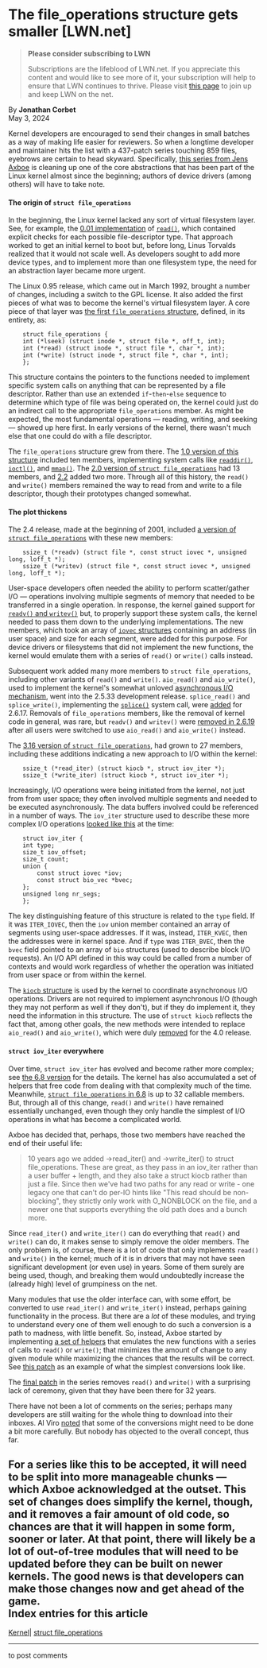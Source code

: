 # The file_operations structure gets smaller [LWN.net]

> **Please consider subscribing to LWN**
> 
> Subscriptions are the lifeblood of LWN.net. If you appreciate this content and would like to see more of it, your subscription will help to ensure that LWN continues to thrive. Please visit [this page](/Promo/nst-nag1/subscribe) to join up and keep LWN on the net. 

By **Jonathan Corbet**  
May 3, 2024 

Kernel developers are encouraged to send their changes in small batches as a way of making life easier for reviewers. So when a longtime developer and maintainer hits the list with a 437-patch series touching 859 files, eyebrows are certain to head skyward. Specifically, [this series from Jens Axboe](/ml/linux-kernel/20240411153126.16201-1-axboe@kernel.dk/) is cleaning up one of the core abstractions that has been part of the Linux kernel almost since the beginning; authors of device drivers (among others) will have to take note. 

#### The origin of `struct file_operations`

In the beginning, the Linux kernel lacked any sort of virtual filesystem layer. See, for example, the [0.01 implementation](https://elixir.bootlin.com/linux/0.01/source/fs/read_write.c#L49) of [`read()`](https://man7.org/linux/man-pages/man2/read.2.html), which contained explicit checks for each possible file-descriptor type. That approach worked to get an initial kernel to boot but, before long, Linus Torvalds realized that it would not scale well. As developers sought to add more device types, and to implement more than one filesystem type, the need for an abstraction layer became more urgent. 

The Linux 0.95 release, which came out in March 1992, brought a number of changes, including a switch to the GPL license. It also added the first pieces of what was to become the kernel's virtual filesystem layer. A core piece of that layer was [the first `file_operations` structure](https://elixir.bootlin.com/linux/0.95/source/include/linux/fs.h#L139), defined, in its entirety, as: 
    
    
        struct file_operations {
    	int (*lseek) (struct inode *, struct file *, off_t, int);
    	int (*read) (struct inode *, struct file *, char *, int);
    	int (*write) (struct inode *, struct file *, char *, int);
        };
    

This structure contains the pointers to the functions needed to implement specific system calls on anything that can be represented by a file descriptor. Rather than use an extended `if`-`then`-`else` sequence to determine which type of file was being operated on, the kernel could just do an indirect call to the appropriate `file_operations` member. As might be expected, the most fundamental operations — reading, writing, and seeking — showed up here first. In early versions of the kernel, there wasn't much else that one could do with a file descriptor. 

The `file_operations` structure grew from there. The [1.0 version of this structure](https://elixir.bootlin.com/linux/1.0/source/include/linux/fs.h#L265) included ten members, implementing system calls like [`readdir()`](https://man7.org/linux/man-pages/man2/readdir.2.html), [`ioctl()`](https://man7.org/linux/man-pages/man2/ioctl.2.html), and [`mmap()`](https://man7.org/linux/man-pages/man2/mmap.2.html). The [2.0 version of `struct file_operations`](https://elixir.bootlin.com/linux/2.0/source/include/linux/fs.h#L455) had 13 members, and [2.2](https://elixir.bootlin.com/linux/2.2.0/source/include/linux/fs.h#L576) added two more. Through all of this history, the `read()` and `write()` members remained the way to read from and write to a file descriptor, though their prototypes changed somewhat. 

#### The plot thickens

The 2.4 release, made at the beginning of 2001, included [a version of `struct file_operations`](https://elixir.bootlin.com/linux/2.4.0/source/include/linux/fs.h#L773) with these new members: 
    
    
        ssize_t (*readv) (struct file *, const struct iovec *, unsigned long, loff_t *);
        ssize_t (*writev) (struct file *, const struct iovec *, unsigned long, loff_t *);
    

User-space developers often needed the ability to perform scatter/gather I/O — operations involving multiple segments of memory that needed to be transferred in a single operation. In response, the kernel gained support for [`readv()` and `writev()`](https://man7.org/linux/man-pages/man2/readv.2.html) but, to properly support these system calls, the kernel needed to pass them down to the underlying implementations. The new members, which took an array of [`iovec` structures](https://elixir.bootlin.com/linux/2.4.0/source/include/linux/uio.h#L16) containing an address (in user space) and size for each segment, were added for this purpose. For device drivers or filesystems that did not implement the new functions, the kernel would emulate them with a series of `read()` or `write()` calls instead. 

Subsequent work added many more members to `struct file_operations`, including other variants of `read()` and `write()`. `aio_read()` and `aio_write()`, used to implement the kernel's somewhat unloved [asynchronous I/O mechanism](https://man7.org/linux/man-pages/man2/io_submit.2.html), went into the 2.5.33 development release. `splice_read()` and `splice_write()`, implementing the [`splice()`](https://man7.org/linux/man-pages/man2/splice.2.html) system call, were [added](https://git.kernel.org/linus/5274f052e7b) for 2.6.17. Removals of `file_operations` members, like the removal of kernel code in general, was rare, but `readv()` and `writev()` were [removed in 2.6.19](https://git.kernel.org/linus/ee0b3e671baf) after all users were switched to use `aio_read()` and `aio_write()` instead. 

The [3.16 version of `struct file_operations`](https://elixir.bootlin.com/linux/v3.16/source/include/linux/fs.h#L1456), had grown to 27 members, including these additions indicating a new approach to I/O within the kernel: 
    
    
        ssize_t (*read_iter) (struct kiocb *, struct iov_iter *);
        ssize_t (*write_iter) (struct kiocb *, struct iov_iter *);
    

Increasingly, I/O operations were being initiated from the kernel, not just from from user space; they often involved multiple segments and needed to be executed asynchronously. The data buffers involved could be referenced in a number of ways. The `iov_iter` structure used to describe these more complex I/O operations [looked like this](https://elixir.bootlin.com/linux/v3.16/source/include/linux/uio.h#L22) at the time: 
    
    
        struct iov_iter {
    	int type;
    	size_t iov_offset;
    	size_t count;
    	union {
    	    const struct iovec *iov;
    	    const struct bio_vec *bvec;
    	};
    	unsigned long nr_segs;
        };
    

The key distinguishing feature of this structure is related to the `type` field. If it was `ITER_IOVEC`, then the `iov` union member contained an array of segments using user-space addresses. If it was, instead, `ITER_KVEC`, then the addresses were in kernel space. And if `type` was `ITER_BVEC`, then the `bvec` field pointed to an array of `bio` structures (used to describe block I/O requests). An I/O API defined in this way could be called from a number of contexts and would work regardless of whether the operation was initiated from user space or from within the kernel. 

The [`kiocb` structure](https://elixir.bootlin.com/linux/v3.16/source/include/linux/aio.h#L17) is used by the kernel to coordinate asynchronous I/O operations. Drivers are not required to implement asynchronous I/O (though they may not perform as well if they don't), but if they do implement it, they need the information in this structure. The use of `struct kiocb` reflects the fact that, among other goals, the new methods were intended to replace `aio_read()` and `aio_write()`, which were duly [removed](http://git.kernel.org/linus/8436318205b9) for the 4.0 release. 

#### `struct iov_iter` everywhere

Over time, `struct iov_iter` has evolved and become rather more complex; see [the 6.8 version](https://elixir.bootlin.com/linux/v6.8/source/include/linux/uio.h#L22) for the details. The kernel has also accumulated a set of helpers that free code from dealing with that complexity much of the time. Meanwhile, [`struct file_operations` in 6.8](https://elixir.bootlin.com/linux/v6.8/source/include/linux/fs.h#L1983) is up to 32 callable members. But, through all of this change, `read()` and `write()` have remained essentially unchanged, even though they only handle the simplest of I/O operations in what has become a complicated world. 

Axboe has decided that, perhaps, those two members have reached the end of their useful life: 

> 10 years ago we added ->read_iter() and ->write_iter() to struct file_operations. These are great, as they pass in an iov_iter rather than a user buffer + length, and they also take a struct kiocb rather than just a file. Since then we've had two paths for any read or write - one legacy one that can't do per-IO hints like "This read should be non-blocking", they strictly only work with O_NONBLOCK on the file, and a newer one that supports everything the old path does and a bunch more. 

Since `read_iter()` and `write_iter()` can do everything that `read()` and `write()` can do, it makes sense to simply remove the older members. The only problem is, of course, there is a lot of code that only implements `read()` and `write()` in the kernel; much of it is in drivers that may not have seen significant development (or even use) in years. Some of them surely are being used, though, and breaking them would undoubtedly increase the (already high) level of grumpiness on the net. 

Many modules that use the older interface can, with some effort, be converted to use `read_iter()` and `write_iter()` instead, perhaps gaining functionality in the process. But there are a _lot_ of these modules, and trying to understand every one of them well enough to do such a conversion is a path to madness, with little benefit. So, instead, Axboe started by implementing [a set of helpers](/ml/linux-kernel/20240411153126.16201-4-axboe@kernel.dk/) that emulates the new functions with a series of calls to `read()` or `write()`; that minimizes the amount of change to any given module while maximizing the chances that the results will be correct. See [this patch](/ml/linux-kernel/20240411153126.16201-18-axboe@kernel.dk/) as an example of what the simplest conversions look like. 

The [final patch](/ml/linux-kernel/20240411153126.16201-438-axboe@kernel.dk/) in the series removes `read()` and `write()` with a surprising lack of ceremony, given that they have been there for 32 years. 

There have not been a lot of comments on the series; perhaps many developers are still waiting for the whole thing to download into their inboxes. Al Viro [noted](/ml/linux-kernel/20240412042910.GK2118490@ZenIV/) that some of the conversions might need to be done a bit more carefully. But nobody has objected to the overall concept, thus far. 

For a series like this to be accepted, it will need to be split into more manageable chunks — which Axboe acknowledged at the outset. This set of changes does simplify the kernel, though, and it removes a fair amount of old code, so chances are that it will happen in some form, sooner or later. At that point, there will likely be a lot of out-of-tree modules that will need to be updated before they can be built on newer kernels. The good news is that developers can make those changes now and get ahead of the game.  
Index entries for this article  
---  
[Kernel](/Kernel/Index)| [struct file_operations](/Kernel/Index#struct_file_operations)  
  


* * *

to post comments 
